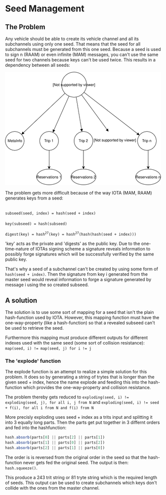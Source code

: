 # Seed Management
## The Problem
Any vehicle should be able to create its vehicle channel and all its subchannels using only one seed. That means that the seed for all subchannels must be generated from this one seed. Because a seed is used to sign n (RAAM) or even infinite (MAM) messages, you can't use the same seed for two channels because keys can't be used twice. This results in a dependency between all seeds:

![seed dependencies](./seeds.svg)

The problem gets more difficult because of the way IOTA (MAM, RAAM) generates keys from a seed:

<code>
subseed(seed, index) = hash(seed + index)
</code>

<code>
key(subseed) = hash(subseed)
</code>

<code>
digest(key) = hash<sup>27</sup>(key) = hash<sup>27</sup>(hash(hash(seed + index)))
</code>

'key' acts as the private and 'digests' as the public key. Due to the one-time-nature of IOTAs signing scheme a signature reveals information to possibly forge signatures which will be successfully verified by the same public key.

That's why a seed of a subchannel can't be created by using some form of `hash(seed + index)`. Then the signature from key i generated from the master seed would reveal information to forge a signature generated by message i using the so created subseed.

## A solution
The solution is to use some sort of mapping for a seed that isn't the plain hash-function used by IOTA. However, this mapping function must have the one-way-property (like a hash-function) so that a revealed subseed can't be used to retrieve the seed. 

Furthermore this mapping must produce different outputs for different indexes used with the same seed (some sort of collision resistance):
`map(seed, i) != map(seed, j) for i != j`

### The 'explode' function
The explode function is an attempt to realize a simple solution for this problem. It does so by generating a string of trytes that is longer than the given seed + index, hence the name explode and feeding this into the hash-function which provides the one-way-property and collision resistance.

The problem thereby gets reduced to `exploding(seed, i) != exploding(seed, j), for all i, j from N` and `exploding(seed, i) != seed + f(i), for all i from N and f(i) from N`

More precisly exploding uses seed + index as a trits input and splitting it into 3 equally long parts. Then the parts get put together in 3 differnt orders and fed into the hashfunction: 
```js
hash.absorb(parts[0] || parts[2] || parts[1])
hash.absorb(parts[1] || parts[0] || parts[2])
hash.absorb(parts[2] || parts[1] || parts[0])
```
The order is is reversed from the original order in the seed so that the hash-function never gets fed the original seed. The output is then: `hash.squeeze()`. 

This produce a 243 trit string or 81 tryte string which is the required length of seeds. This output can be used to create subchannels which keys don't collide with the ones from the master channel.
